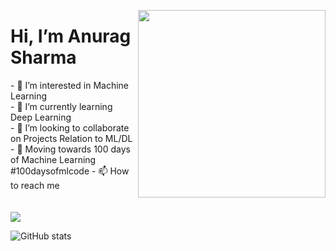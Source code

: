 <p><a target="_blank" rel="noopener noreferrer" href="https://octodex.github.com/images/Fintechtocat.png"><img align="right" src="https://octodex.github.com/images/Fintechtocat.png" height = '300'></a></p>

<h1> Hi, I’m Anurag Sharma </h1>
- 👀 I’m interested in Machine Learning<br>
- 🌱 I’m currently learning Deep Learning<br>
- 💞️ I’m looking to collaborate on Projects Relation to ML/DL<br>
- 🎯 Moving towards 100 days of Machine Learning #100daysofmlcode
- 📫 How to reach me <br>
<br>
<br>
<img align="center" src="https://github-readme-streak-stats.herokuapp.com/?user=Anurag-2000&theme=dark" />
<br/>






![GitHub stats](https://github-readme-stats.vercel.app/api?username=Anurag-2000&show_icons=true&theme=dark)
<!---
Anurag-2000/Anurag-2000 is a ✨ special ✨ repository because its `README.md` (this file) appears on your GitHub profile.
You can click the Preview link to take a look at your changes.
--->
